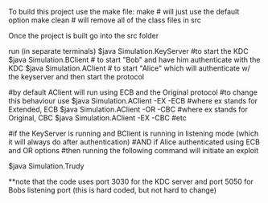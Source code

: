 To build this project use the make file:
make # will just use the default option
make clean # will remove all of the class files in src

Once the project is built go into the src folder

run (in separate terminals)
$java Simulation.KeyServer #to start the KDC
$java Simulation.BClient # to start "Bob" and have him authenticate with the KDC
$java Simulation.AClient # to start "Alice" which will authenticate w/ the keyserver and then start the protocol

#by default AClient will run using ECB and the Original protocol
#to change this behaviour use
$java Simulation.AClient -EX -ECB #where ex stands for Extended, ECB
$java Simulation.AClient -OR -CBC #where ex stands for Original, CBC
$java Simulation.AClient -EX -CBC #etc

#if the KeyServer is running and BClient is running in listening mode (which it will always do after authentication)
#AND if Alice authenticated using ECB and OR options
#then running the following command will initiate an exploit

$java Simulation.Trudy

**note that the code uses port 3030 for the KDC server and port 5050 for Bobs listening port (this is hard coded, but not hard to change)
